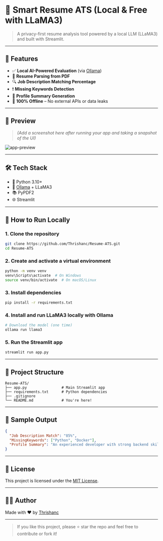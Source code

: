 # 💼 Smart Resume ATS (Local & Free with LLaMA3)

> A privacy-first resume analysis tool powered by a local LLM (LLaMA3) and built with Streamlit.

---

## 🚀 Features

- ✅ **Local AI-Powered Evaluation** (via [Ollama](https://ollama.com/))
- 📄 **Resume Parsing from PDF**
- 🔍 **Job Description Matching Percentage**
- ❗ **Missing Keywords Detection**
- 📄 **Profile Summary Generation**
- 🧠 **100% Offline** – No external APIs or data leaks

---

## 📸 Preview

> *(Add a screenshot here after running your app and taking a snapshot of the UI)*

![app-preview](https://github.com/Thrishanc/Resume-ATS/assets/preview-image-placeholder.png)

---

## 🛠️ Tech Stack

- 🐍 Python 3.10+
- 🦙 [Ollama](https://ollama.com/) + LLaMA3
- 📚 PyPDF2
- 🌐 Streamlit

---

## 🧪 How to Run Locally

### 1. Clone the repository
```bash
git clone https://github.com/Thrishanc/Resume-ATS.git
cd Resume-ATS
```

### 2. Create and activate a virtual environment
```bash
python -m venv venv
venv\Scripts\activate  # On Windows
source venv/bin/activate  # On macOS/Linux
```

### 3. Install dependencies
```bash
pip install -r requirements.txt
```

### 4. Install and run LLaMA3 locally with Ollama
```bash
# Download the model (one time)
ollama run llama3
```

### 5. Run the Streamlit app
```bash
streamlit run app.py
```

---

## 📂 Project Structure

```
Resume-ATS/
├── app.py                # Main Streamlit app
├── requirements.txt      # Python dependencies
├── .gitignore
└── README.md             # You're here!
```

---

## 📌 Sample Output

```json
{
  "Job Description Match": "85%",
  "MissingKeywords": ["Python", "Docker"],
  "Profile Summary": "An experienced developer with strong backend skills, but missing cloud and container experience."
}
```

---

## 📄 License

This project is licensed under the [MIT License](LICENSE).

---

## 🙋‍♂️ Author

Made with ❤️ by [Thrishanc](https://github.com/Thrishanc)

---

> If you like this project, please ⭐ star the repo and feel free to contribute or fork it!
